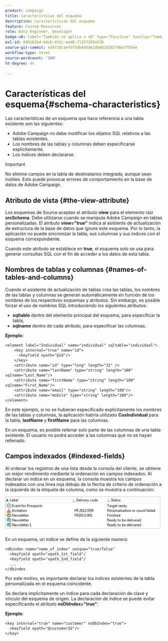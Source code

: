 ```yaml
---
product: campaign
title: Características del esquema
description: Características del esquema
feature: Custom Resources
role: Data Engineer, Developer
badge-v8: label="También se aplica a v8" type="Positive" tooltip="También se aplica a Campaign v8"
exl-id: 099161b4-b4cb-433c-aed6-71157269a536
source-git-commit: e34718caefdf5db4ddd61db601420274be77054e
workflow-type: tm+mt
source-wordcount: '389'
ht-degree: 4%

---
```


# Características del esquema{#schema-characteristics}



Las características de un esquema que hace referencia a una tabla existente son las siguientes:

* Adobe Campaign no debe modificar los objetos SQL relativos a las tablas existentes.
* Los nombres de las tablas y columnas deben especificarse explícitamente.
* Los índices deben declararse.

>[!IMPORTANT]
>
>No elimine campos en la tabla de destinatarios integrada, aunque sean inútiles. Esto puede provocar errores de comportamiento en la base de datos de Adobe Campaign.

## Atributo de vista {#the-view-attribute}

Los esquemas de Source aceptan el atributo **view** para el elemento raíz **srcSchema**. Debe utilizarse cuando se manipula Adobe Campaign en tablas personalizadas. El atributo **view=&quot;true&quot;** indica al asistente de actualización de estructura de la base de datos que ignore este esquema. Por lo tanto, la aplicación no puede sincronizar la tabla, sus columnas y sus índices con el esquema correspondiente.

Cuando este atributo se establece en **true**, el esquema solo se usa para generar consultas SQL con el fin de acceder a los datos de esta tabla.

## Nombres de tablas y columnas {#names-of-tables-and-columns}

Cuando el asistente de actualización de tablas crea las tablas, los nombres de las tablas y columnas se generan automáticamente en función de los nombres de los respectivos esquemas y atributos. Sin embargo, es posible forzar el uso de nombres SQL introduciendo los siguientes atributos:

* **sqltable** dentro del elemento principal del esquema, para especificar la tabla,
* **sqlname** dentro de cada atributo, para especificar las columnas.

**Ejemplo**:

```
<element label="Individual" name="individual" sqltable="individual">
    <key internal="true" name="id">
      <keyfield xpath="@id"/>
    </key> 
    <attribute name="id" type="long" length="32" />
    <attribute name="lastName" type="string" length="100" sqlname="Last_Name"/>
    <attribute name="firstName" type="string" length="100" sqlname="First_Name"/>
    <attribute name="email" type="string" length="100"/>
    <attribute name="mobile" type="string" length="100"/>
</element>
```

En este ejemplo, si no se hubieran especificado explícitamente los nombres de las tablas y columnas, la aplicación habría utilizado **CusIndividual** para la tabla, **lastName** y **firstName** para las columnas.

En un esquema, es posible rellenar solo parte de las columnas de una tabla existente. El usuario no podrá acceder a las columnas que no se hayan rellenado.

## Campos indexados {#indexed-fields}

Al ordenar los registros de una lista desde la consola del cliente, se obtiene un mejor rendimiento mediante la ordenación en campos indexados. Al declarar un índice en un esquema, la consola muestra los campos indexados con una línea roja debajo de la flecha de criterio de ordenación a la izquierda de la etiqueta de columna, como se muestra a continuación:

![](assets/s_ncs_integration_mapping_index.png)

En un esquema, un índice se define de la siguiente manera:

```
<dbindex name="name_of_index" unique="true/false"
  <keyfield xpath="xpath_1st_field"/
  <keyfield xpath="xpath_2nd_field"/
  ...
</dbindex
```

Por este motivo, es importante declarar los índices existentes de la tabla personalizada en el esquema coincidente.

Se declara implícitamente un índice para cada declaración de clave y vínculo del esquema de origen. La declaración de índice se puede evitar especificando el atributo **noDbIndex=&quot;true&quot;**:

**Ejemplo**:

```
<key internal="true" name="customer" noDbIndex="true">
  <keyfield xpath="@customerId"/>
</key>
```
